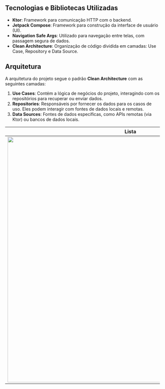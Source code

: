 
## Tecnologias e Bibliotecas Utilizadas

- **Ktor**: Framework para comunicação HTTP com o backend.
- **Jetpack Compose**: Framework para construção da interface de usuário (UI).
- **Navigation Safe Args**: Utilizado para navegação entre telas, com passagem segura de dados.
- **Clean Architecture**: Organização de código dividida em camadas: Use Case, Repository e Data Source.
  
## Arquitetura

A arquitetura do projeto segue o padrão **Clean Architecture** com as seguintes camadas:

1. **Use Cases**: Contém a lógica de negócios do projeto, interagindo com os repositórios para recuperar ou enviar dados.
2. **Repositories**: Responsáveis por fornecer os dados para os casos de uso. Eles podem interagir com fontes de dados locais e remotas.
3. **Data Sources**: Fontes de dados específicas, como APIs remotas (via Ktor) ou bancos de dados locais.


| Lista | Detalhes |
| -------- | ------- |
| <img src="https://github.com/user-attachments/assets/07d362ef-c497-4abc-9a9c-2e45eef5e3c9" height="800" />  | <img src="https://github.com/user-attachments/assets/925a73d3-2fc5-4013-aa1e-6a0b266ce0d3" height="800" />    |


